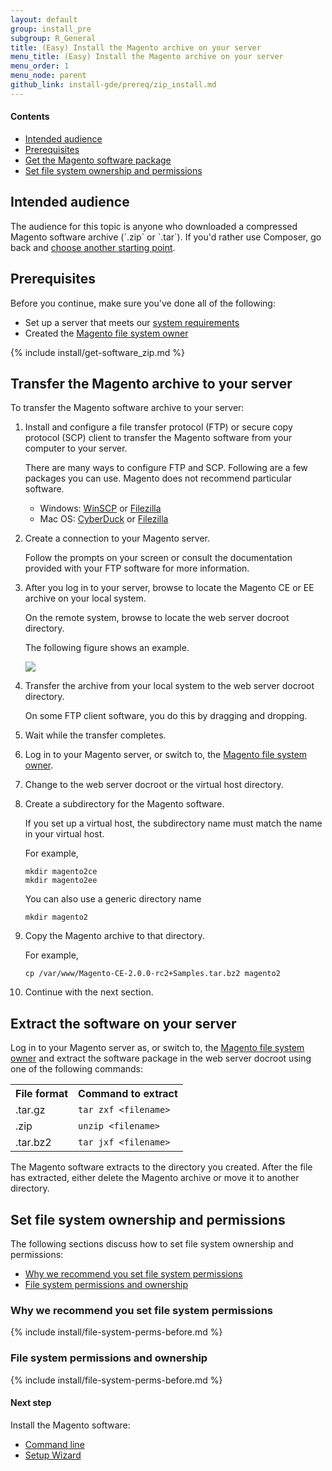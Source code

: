```yaml
---
layout: default
group: install_pre
subgroup: R_General
title: (Easy) Install the Magento archive on your server
menu_title: (Easy) Install the Magento archive on your server
menu_order: 1
menu_node: parent
github_link: install-gde/prereq/zip_install.md
---
```



#### Contents 

*	<a href="#integrator-aud">Intended audience</a>
*	<a href="#zip-prereq">Prerequisites</a>
*	<a href="#get-archive">Get the Magento software package</a>
*	<a href="#zip-perms">Set file system ownership and permissions</a>

<h2 id="integrator-aud">Intended audience</h2>
The audience for this topic is anyone who downloaded a compressed Magento software archive (`.zip` or `.tar`). If you'd rather use Composer, go back and <a href="{{ site.gdeurl }}install-gde/continue.html">choose another starting point</a>.

<h2 id="zip-prereq">Prerequisites</h2>
Before you continue, make sure you've done all of the following:

*	Set up a server that meets our <a href="{{ site.gdeurl }}install-gde/system-requirements.html">system requirements</a>
*	Created the <a href="{{ site.gdeurl }}install-gde/prereq/apache-user.html">Magento file system owner</a>	

{% include install/get-software_zip.md %}

<h2 id="zip-transfer">Transfer the Magento archive to your server</h2>
To transfer the Magento software archive to your server:

1.	Install and configure a file transfer protocol (FTP) or secure copy protocol (SCP) client to transfer the Magento software from your computer to your server.

	There are many ways to configure FTP and SCP. Following are a few packages you can use. Magento does not recommend particular software.

	*	Windows: <a href="https://winscp.net/eng/download.php" target="_blank">WinSCP</a> or <a href="https://filezilla-project.org/download.php" target="_blank">Filezilla</a>
	*	Mac OS: <a href="https://cyberduck.io/?l=en" target="_blank">CyberDuck</a> or <a href="https://filezilla-project.org/download.php" target="_blank">Filezilla</a>

2.	Create a connection to your Magento server.

	Follow the prompts on your screen or consult the documentation provided with your FTP software for more information.

3.	After you log in to your server, browse to locate the Magento CE or EE archive on your local system.

	On the remote system, browse to locate the web server docroot directory.

	The following figure shows an example.

	<img src="{{ site.baseurl }}common/images/install-merch_ftp-transfer.png">

4.	Transfer the archive from your local system to the web server docroot directory.

	On some FTP client software, you do this by dragging and dropping.
5.	Wait while the transfer completes.
6.	Log in to your Magento server, or switch to, the <a href="{{ site.gdeurl }}install-gde/prereq/apache-user.html">Magento file system owner</a>.
7.	Change to the web server docroot or the virtual host directory.
7.	Create a subdirectory for the Magento software.

	If you set up a virtual host, the subdirectory name must match the name in your virtual host.

	For example,

		mkdir magento2ce
		mkdir magento2ee

	You can also use a generic directory name

		mkdir magento2

7.	Copy the Magento archive to that directory.

	For example,

		cp /var/www/Magento-CE-2.0.0-rc2+Samples.tar.bz2 magento2

8.	Continue with the next section.

<h2 id="zip-extract">Extract the software on your server</h2>
Log in to your Magento server as, or switch to, the <a href="{{ site.gdeurl }}install-gde/prereq/apache-user.html">Magento file system owner</a> and extract the software package in the web server docroot using one of the following commands:

<table>
<tbody>
<tr> 
	<th>File format</th>
	<th>Command to extract</th>
</tr>
<tr> 
	<td>.tar.gz</td>
	<td><code>tar zxf &lt;filename></code></td>
</tr>
<tr> 
	<td>.zip</td>
	<td><code>unzip &lt;filename></code></td>
</tr>
<tr> 
	<td>.tar.bz2</td>
	<td><code>tar jxf &lt;filename></code></td>
</tr>
</tbody>
</table>

The Magento software extracts to the directory you created. After the file has extracted, either delete the Magento archive or move it to another directory.

<h2 id="zip-perms">Set file system ownership and permissions</h2>
The following sections discuss how to set file system ownership and permissions:

*	<a href="#install-perms-import">Why we recommend you set file system permissions</a>
*	<a href="#install-perms-set">File system permissions and ownership</a>

<h3 id="install-perms-import">Why we recommend you set file system permissions</h3>
{% include install/file-system-perms-before.md %}

<h3 id="install-perms-set">File system permissions and ownership</h3>
{% include install/file-system-perms-before.md %}

#### Next step
Install the Magento software:

*	<a href="{{ site.gdeurl }}install-gde/install/cli/install-cli.html">Command line</a>
*	<a href="{{ site.gdeurl }}install-gde/install/web/install-web.html">Setup Wizard</a>